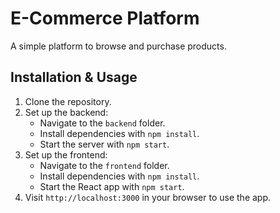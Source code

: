 # E-Commerce Platform

A simple platform to browse and purchase products.

## Installation & Usage

1. Clone the repository.
2. Set up the backend:
   - Navigate to the `backend` folder.
   - Install dependencies with `npm install`.
   - Start the server with `npm start`.
3. Set up the frontend:
   - Navigate to the `frontend` folder.
   - Install dependencies with `npm install`.
   - Start the React app with `npm start`.
4. Visit `http://localhost:3000` in your browser to use the app.
